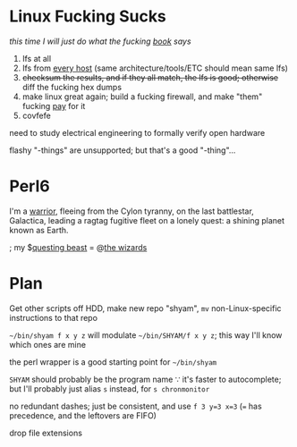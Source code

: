 # Linux Fucking Sucks
*this time I will just do what the fucking [book](https://en.wikipedia.org/wiki/Linux_From_Scratch) says*
1. lfs at all
1. lfs from [every host](https://en.wikipedia.org/wiki/DistroWatch) (same architecture/tools/ETC should mean same lfs)
1. ~~checksum the results, and if they all match, the lfs is good; otherwise~~ diff the fucking hex dumps
1. make linux great again; build a fucking firewall, and make "them" fucking [pay](https://en.wikipedia.org/wiki/Denial-of-service_attack) for it
1. covfefe

need to study electrical engineering to formally verify open hardware

flashy "-things" are unsupported; but that's a good "-thing"...

# Perl6

I'm a [warrior](http://strangelyconsistent.org/blog/perl-6-is-my-mmorpg), fleeing from the Cylon tyranny, on the last battlestar, Galactica, leading a ragtag fugitive fleet on a lonely quest: a shining planet known as Earth.

; my $[questing beast](http://lostinspace.wikia.com/wiki/The_Questing_Beast) = @[the wizards](http://forlackofabettercomic.com/?id=47)

# Plan

Get other scripts off HDD, make new repo "shyam", `mv` non-Linux-specific instructions to that repo

`~/bin/shyam f x y z` will modulate `~/bin/SHYAM/f x y z`; this way I'll know which ones are mine

the perl wrapper is a good starting point for `~/bin/shyam`

`SHYAM` should probably be the program name ∵ it's faster to autocomplete; but I'll probably just alias `s` instead, for `s chronmonitor`

no redundant dashes; just be consistent, and use `f 3 y=3 x=3` (`=` has precedence, and the leftovers are FIFO)

drop file extensions
